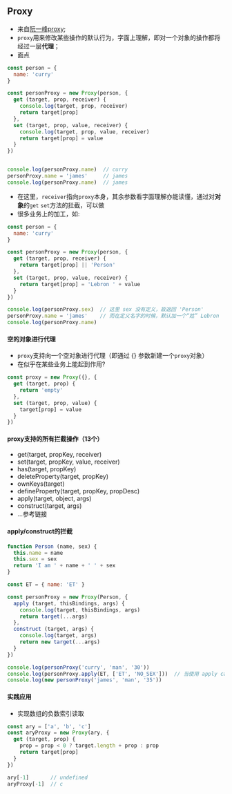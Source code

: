 ## Proxy

* 来自[阮一峰proxy](https://es6.ruanyifeng.com/#docs/proxy);
* `proxy`用来修改某些操作的默认行为，字面上理解，即对一个对象的操作都将经过一层**代理**；
* 面点

```js
const person = {
  name: 'curry'
}

const personProxy = new Proxy(person, {
  get (target, prop, receiver) {
    console.log(target, prop, receiver)
    return target[prop]
  },
  set (target, prop, value, receiver) {
    console.log(target, prop, value, receiver)
    return target[prop] = value
  }
})


console.log(personProxy.name)  // curry
personProxy.name = 'james'     // james
console.log(personProxy.name)  // james
```

* 在这里，`receiver`指向`proxy`本身，其余参数看字面理解亦能读懂，通过对**对象**的`get` `set`方法的拦截，可以做
* 很多业务上的加工，如:

```js
const person = {
  name: 'curry'
}

const personProxy = new Proxy(person, {
  get (target, prop, receiver) {
    return target[prop] || 'Person'
  },
  set (target, prop, value, receiver) {
    return target[prop] = 'Lebron ' + value
  }
})

console.log(personProxy.sex)  // 这里 sex 没有定义，故返回 'Person'
personProxy.name = 'james'    // 而在定义名字的时候，默认加一个“姓” Lebron
console.log(personProxy.name)
```

#### 空的对象进行代理

* `proxy`支持向一个空对象进行代理（即通过 {} 参数新建一个`proxy`对象）
* 在似乎在某些业务上能起到作用?

```js
const proxy = new Proxy({}, {
  get (target, prop) {
    return 'empty'
  },
  set (target, prop, value) {
    target[prop] = value
  }
})
```

#### proxy支持的所有拦截操作（13个）

* get(target, propKey, receiver)
* set(target, propKey, value, receiver)
* has(target, propKey)
* deleteProperty(target, propKey)
* ownKeys(target)
* defineProperty(target, propKey, propDesc)
* apply(target, object, args)
* construct(target, args)
* ...参考链接

#### apply/construct的拦截

```js
function Person (name, sex) {
  this.name = name
  this.sex = sex
  return 'I am ' + name + ' ' + sex
}

const ET = { name: 'ET' }

const personProxy = new Proxy(Person, {
  apply (target, thisBindings, args) {
    console.log(target, thisBindings, args)
    return target(...args)
  },
  construct (target, args) {
    console.log(target, args)
    return new target(...args)
  }
})

console.log(personProxy('curry', 'man', '30'))
console.log(personProxy.apply(ET, ['ET', 'NO_SEX']))  // 当使用 apply call bind 等方法修改了指针时，在 proxy.apply 方法中 thisBindings 有效
console.log(new personProxy('james', 'man', '35'))
```


#### 实践应用

* 实现数组的负数索引读取

```js
const ary = ['a', 'b', 'c']
const aryProxy = new Proxy(ary, {
  get (target, prop) {
    prop = prop < 0 ? target.length + prop : prop
    return target[prop]
  }
})

ary[-1]       // undefined
aryProxy[-1]  // c
```




